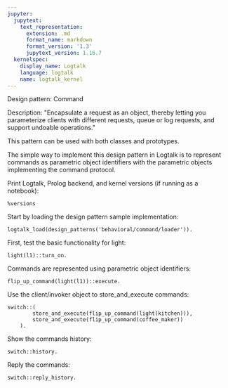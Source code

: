 ```yaml
---
jupyter:
  jupytext:
    text_representation:
      extension: .md
      format_name: markdown
      format_version: '1.3'
      jupytext_version: 1.16.7
  kernelspec:
    display_name: Logtalk
    language: logtalk
    name: logtalk_kernel
---
```


<!--
________________________________________________________________________

This file is part of Logtalk <https://logtalk.org/>  
SPDX-FileCopyrightText: 1998-2025 Paulo Moura <pmoura@logtalk.org>  
SPDX-License-Identifier: Apache-2.0

Licensed under the Apache License, Version 2.0 (the "License");
you may not use this file except in compliance with the License.
You may obtain a copy of the License at

    http://www.apache.org/licenses/LICENSE-2.0

Unless required by applicable law or agreed to in writing, software
distributed under the License is distributed on an "AS IS" BASIS,
WITHOUT WARRANTIES OR CONDITIONS OF ANY KIND, either express or implied.
See the License for the specific language governing permissions and
limitations under the License.
________________________________________________________________________
-->

Design pattern:
	Command

Description:
	"Encapsulate a request as an object, thereby letting you parameterize
	clients with different requests, queue or log requests, and support
	undoable operations."

This pattern can be used with both classes and prototypes.

The simple way to implement this design pattern in Logtalk is to represent
commands as parametric object identifiers with the parametric objects
implementing the command protocol.

Print Logtalk, Prolog backend, and kernel versions (if running as a notebook):

```logtalk
%versions
```

Start by loading the design pattern sample implementation:

```logtalk
logtalk_load(design_patterns('behavioral/command/loader')).
```

First, test the basic functionality for light:

```logtalk
light(l1)::turn_on.
```

<!--
The light(l1) is on
true.
-->

Commands are represented using parametric object identifiers:

```logtalk
flip_up_command(light(l1))::execute.
```

<!--
The light(l1) is on
true.
-->

Use the client/invoker object to store_and_execute commands:

```logtalk
switch::(
		store_and_execute(flip_up_command(light(kitchen))),
		store_and_execute(flip_up_command(coffee_maker))
	).
```

<!--
The light(kitchen) is on
The coffee_maker is on
true.
-->

Show the commands history:

```logtalk
switch::history.
```

<!--
flip_up_command(light(kitchen))
flip_up_command(coffee_maker)
true.
-->

Reply the commands:

```logtalk
switch::reply_history.
```

<!--
The light(kitchen) is on
The coffee_maker is on
true.
-->
